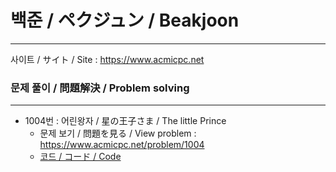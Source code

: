 # 백준 / ペクジュン / Beakjoon
----
사이트 / サイト / Site : https://www.acmicpc.net

### 문제 풀이 / 問題解決 / Problem solving
----
- 1004번 : 어린왕자 / 星の王子さま / The little Prince 
  - 문제 보기 / 問題を見る / View problem : https://www.acmicpc.net/problem/1004
  - <a target="_blank" href="https://github.com/BK-jp/Algorithm/blob/master/src/baekjoon/Num1004.java">코드 / コード / Code</a>
